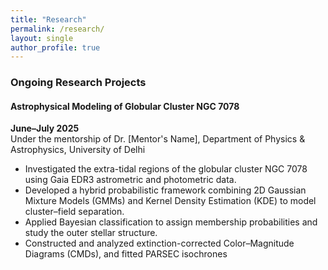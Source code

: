 ```yaml
---
title: "Research"
permalink: /research/
layout: single
author_profile: true
---
```


### Ongoing Research Projects

#### **Astrophysical Modeling of Globular Cluster NGC 7078**
**June–July 2025**  
Under the mentorship of Dr. [Mentor's Name], Department of Physics & Astrophysics, University of Delhi

- Investigated the extra-tidal regions of the globular cluster NGC 7078 using Gaia EDR3 astrometric and photometric data.
- Developed a hybrid probabilistic framework combining 2D Gaussian Mixture Models (GMMs) and Kernel Density Estimation (KDE) to model cluster–field separation.
- Applied Bayesian classification to assign membership probabilities and study the outer stellar structure.
- Constructed and analyzed extinction-corrected Color–Magnitude Diagrams (CMDs), and fitted PARSEC isochrones
